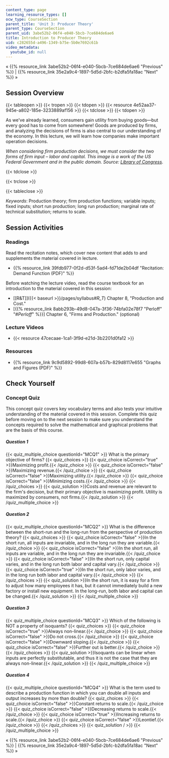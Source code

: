 ```yaml
---
content_type: page
learning_resource_types: []
ocw_type: CourseSection
parent_title: 'Unit 3: Producer Theory'
parent_type: CourseSection
parent_uid: 3abe52b2-06f4-e040-5bcb-7ce684de6ae6
title: Introduction to Producer Theory
uid: c282655d-a496-1349-b75e-5b0e7692c61b
video_metadata:
  youtube_id: null
---
```


« {{% resource_link 3abe52b2-06f4-e040-5bcb-7ce684de6ae6 "Previous" %}} | {{% resource_link 35e2a9c4-1897-5d5d-2bfc-b2dfa5fa18ac "Next" %}} »

Session Overview
----------------

{{< tableopen >}}
{{< tropen >}}
{{< tdopen >}}
{{< resource 4e52aa37-945e-a802-185e-3233889af156 >}}
{{< tdclose >}}
{{< tdopen >}}


As we've already learned, consumers gain utility from buying goods—but every good has to come from somewhere! Goods are produced by firms, and analyzing the decisions of firms is also central to our understanding of the economy. In this lecture, we will learn how companies make important operation decisions.

_When considering firm production decisions, we must consider the two forms of firm input – labor and capital. This image is a work of the US Federal Government and in the public domain. Source: [Library of Congress](http://www.loc.gov/pictures/resource/fsac.1a34951/)_.


{{< tdclose >}}

{{< trclose >}}

{{< tableclose >}}

_Keywords_: Production theory; firm production functions; variable inputs; fixed inputs; short run production; long run production; marginal rate of technical substitution; returns to scale.

Session Activities
------------------

### Readings

Read the recitation notes, which cover new content that adds to and supplements the material covered in lecture.

*   {{% resource_link 39fdb977-0f2d-d53f-5ad4-fd71de2b04df "Recitation: Demand Function (PDF)" %}}

Before watching the lecture video, read the course textbook for an introduction to the material covered in this session:

*   [\[R&T\]]({{< baseurl >}}/pages/syllabus#_R_T_) Chapter 8, "Production and Cost."
*   \[{{% resource_link 8abb293b-49d8-047a-3f36-74bfa02e78f7 "Perloff" "#_Perloff_" %}}\] Chapter 6, "Firms and Production." (optional)

### Lecture Videos

*   {{< resource 47cecaae-1ca1-3f9d-e21d-3b2201d0fa12 >}}

### Resources

*   {{% resource_link 9c9d5892-99d8-607a-b57b-829d8117e655 "Graphs and Figures (PDF)" %}}

Check Yourself
--------------

### Concept Quiz

This concept quiz covers key vocabulary terms and also tests your intuitive understanding of the material covered in this session. Complete this quiz before moving on to the next session to make sure you understand the concepts required to solve the mathematical and graphical problems that are the basis of this course.

##### Question 1
 {{< quiz_multiple_choice questionId="MCQ1" >}} What is the primary objective of firms? {{< quiz_choices >}} {{< quiz_choice isCorrect="true" >}}Maximizing profit.{{< /quiz_choice >}} {{< quiz_choice isCorrect="false" >}}Maximizing revenue.{{< /quiz_choice >}} {{< quiz_choice isCorrect="false" >}}Maximizing utility.{{< /quiz_choice >}} {{< quiz_choice isCorrect="false" >}}Minimizing costs.{{< /quiz_choice >}} {{< /quiz_choices >}} {{< quiz_solution >}}Costs and revenue are relevant to the firm's decision, but their primary objective is maximizing profit. Utility is maximized by consumers, not firms.{{< /quiz_solution >}} {{< /quiz_multiple_choice >}}
##### Question 2
 {{< quiz_multiple_choice questionId="MCQ2" >}} What is the difference between the short-run and the long-run from the perspective of production theory? {{< quiz_choices >}} {{< quiz_choice isCorrect="false" >}}In the short run, all inputs are invariable, and in the long run they are variable.{{< /quiz_choice >}} {{< quiz_choice isCorrect="false" >}}In the short run, all inputs are variable, and in the long run they are invariable.{{< /quiz_choice >}} {{< quiz_choice isCorrect="false" >}}In the short run, only capital varies, and in the long run both labor and capital vary.{{< /quiz_choice >}} {{< quiz_choice isCorrect="true" >}}In the short run, only labor varies, and in the long run both labor and capital vary.{{< /quiz_choice >}} {{< /quiz_choices >}} {{< quiz_solution >}}In the short run, it is easy for a firm to adjust how many employees it has, but it cannot immediately build a new factory or install new equipment. In the long-run, both labor and capital can be changed.{{< /quiz_solution >}} {{< /quiz_multiple_choice >}}
##### Question 3
 {{< quiz_multiple_choice questionId="MCQ3" >}} Which of the following is NOT a property of isoquants? {{< quiz_choices >}} {{< quiz_choice isCorrect="true" >}}Always non-linear.{{< /quiz_choice >}} {{< quiz_choice isCorrect="false" >}}Do not cross.{{< /quiz_choice >}} {{< quiz_choice isCorrect="false" >}}Downward sloping.{{< /quiz_choice >}} {{< quiz_choice isCorrect="false" >}}Further out is better.{{< /quiz_choice >}} {{< /quiz_choices >}} {{< quiz_solution >}}Isoquants can be linear when inputs are perfectly substitutable, and thus it is not the case that they are always non-linear.{{< /quiz_solution >}} {{< /quiz_multiple_choice >}}
##### Question 4
 {{< quiz_multiple_choice questionId="MCQ4" >}} What is the term used to describe a production function in which you can double all inputs and output increases by more than double? {{< quiz_choices >}} {{< quiz_choice isCorrect="false" >}}Constant returns to scale.{{< /quiz_choice >}} {{< quiz_choice isCorrect="false" >}}Decreasing returns to scale.{{< /quiz_choice >}} {{< quiz_choice isCorrect="true" >}}Increasing returns to scale.{{< /quiz_choice >}} {{< quiz_choice isCorrect="false" >}}Leontief.{{< /quiz_choice >}} {{< /quiz_choices >}} {{< quiz_solution / >}} {{< /quiz_multiple_choice >}}

« {{% resource_link 3abe52b2-06f4-e040-5bcb-7ce684de6ae6 "Previous" %}} | {{% resource_link 35e2a9c4-1897-5d5d-2bfc-b2dfa5fa18ac "Next" %}} »